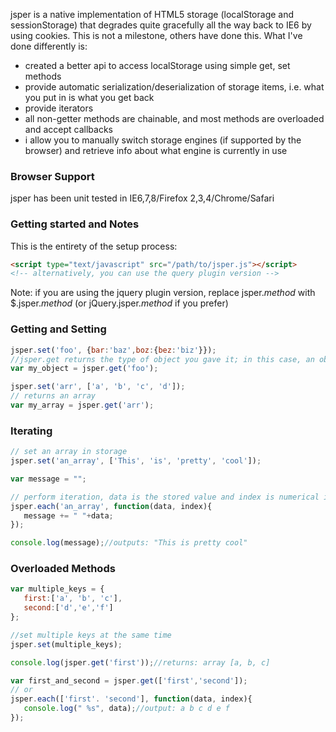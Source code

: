 jsper is a native implementation of HTML5 storage (localStorage and sessionStorage) that degrades quite gracefully all the way back to IE6 by using cookies. This is not a milestone, others have done this. What I've done differently is:

* created a better api to access localStorage using simple get, set methods 
* provide automatic serialization/deserialization of storage items, i.e. what you put in is what you get back
* provide iterators
* all non-getter methods are chainable, and most methods are overloaded and accept callbacks
* i allow you to manually switch storage engines (if supported by the browser) and retrieve info about what engine is currently in use 

### Browser Support
jsper has been unit tested in IE6,7,8/Firefox 2,3,4/Chrome/Safari

### Getting started and Notes
This is the entirety of the setup process:
```html
<script type="text/javascript" src="/path/to/jsper.js"></script>
<!-- alternatively, you can use the query plugin version -->
```
Note: if you are using the jquery plugin version, replace jsper.*method* with $.jsper.*method* (or jQuery.jsper.*method* if you prefer)

### Getting and Setting
```js
jsper.set('foo', {bar:'baz',boz:{bez:'biz'}});
//jsper.get returns the type of object you gave it; in this case, an object
var my_object = jsper.get('foo');

jsper.set('arr', ['a', 'b', 'c', 'd']);
// returns an array
var my_array = jsper.get('arr');
```

### Iterating
```js
// set an array in storage
jsper.set('an_array', ['This', 'is', 'pretty', 'cool']);

var message = "";

// perform iteration, data is the stored value and index is numerical index
jsper.each('an_array', function(data, index){
   message += " "+data;
});

console.log(message);//outputs: "This is pretty cool"
```

### Overloaded Methods
```js
var multiple_keys = {
   first:['a', 'b', 'c'],
   second:['d','e','f']
};

//set multiple keys at the same time
jsper.set(multiple_keys);

console.log(jsper.get('first'));//returns: array [a, b, c]

var first_and_second = jsper.get(['first','second']);
// or 
jsper.each(['first'. 'second'], function(data, index){
   console.log(" %s", data);//output: a b c d e f
});
```